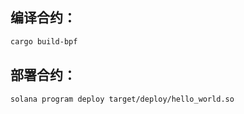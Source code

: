 ## 编译合约：
```bash
cargo build-bpf
```

## 部署合约：
```bash
solana program deploy target/deploy/hello_world.so

```